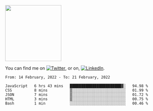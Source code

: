 <!-- ![visitors](https://visitor-badge.glitch.me/badge?page_id=page.id) -->

<img height="180em" src="https://github-readme-stats.vercel.app/api?username=alihernandez&show_icons=true&hide_border=true&&count_private=true&include_all_commits=true" />

<!-- Actual text -->

You can find me on [![Twitter][1.2]][1], or on, [![LinkedIn][2.2]][2].

<!-- Icons -->

[1.2]: http://i.imgur.com/wWzX9uB.png (twitter icon without padding)
[2.2]: https://raw.githubusercontent.com/MartinHeinz/MartinHeinz/master/linkedin-3-16.png (LinkedIn icon without padding)

<!-- Links to your social media accounts -->

[1]: https://twitter.com/phantomramen
[2]: https://www.linkedin.com/in/ali-hernandez-96b1b71a9/

<!--START_SECTION:waka-->
```text
From: 14 February, 2022 - To: 21 February, 2022

JavaScript   6 hrs 43 mins   ███████████████████████▓░   94.98 % 
CSS          8 mins          ▒░░░░░░░░░░░░░░░░░░░░░░░░   01.99 % 
JSON         7 mins          ▒░░░░░░░░░░░░░░░░░░░░░░░░   01.72 % 
HTML         3 mins          ▒░░░░░░░░░░░░░░░░░░░░░░░░   00.75 % 
Bash         1 min           ░░░░░░░░░░░░░░░░░░░░░░░░░   00.46 % 
```
<!--END_SECTION:waka-->
